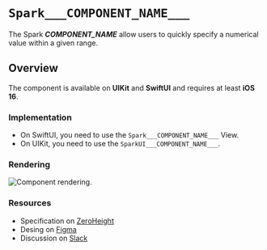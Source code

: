 # ``Spark___COMPONENT_NAME___``

The Spark ___COMPONENT_NAME___ allow users to quickly specify a numerical value within a given range.

## Overview

The component is available on **UIKit** and **SwiftUI** and requires at least **iOS 16**.

### Implementation

- On SwiftUI, you need to use the ``Spark___COMPONENT_NAME___`` View.
- On UIKit, you need to use the ``SparkUI___COMPONENT_NAME___``.

### Rendering

![Component rendering.](component.png)

### Resources

- Specification on [ZeroHeight](TODO)
- Desing on [Figma](TODO)
- Discussion on [Slack](TODO)
